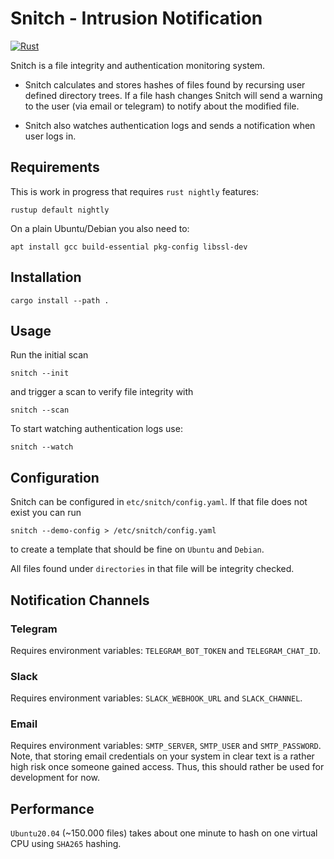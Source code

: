 Snitch - Intrusion Notification
===============================

[![Rust](https://github.com/HerrMuellerluedenscheid/snitch/actions/workflows/rust.yml/badge.svg)](https://github.com/HerrMuellerluedenscheid/snitch/actions/workflows/rust.yml)

Snitch is a file integrity and authentication monitoring system.

 * Snitch calculates and stores hashes of files found by recursing user defined directory trees. If a file hash changes Snitch will send a warning to the user (via email or telegram) to notify about the modified file.

 * Snitch also watches authentication logs and sends a notification when user logs in.

Requirements
------------

This is work in progress that requires `rust nightly` features:

```
rustup default nightly
```

On a plain Ubuntu/Debian you also need to:

```
apt install gcc build-essential pkg-config libssl-dev
```

Installation
------------

```
cargo install --path .
```

Usage
-----

Run the initial scan
```
snitch --init
```

and trigger a scan to verify file integrity with
```
snitch --scan
```

To start watching authentication logs use:
```
snitch --watch
```

Configuration
-------------

Snitch can be configured in `etc/snitch/config.yaml`. If that file does not exist you can run

```
snitch --demo-config > /etc/snitch/config.yaml
```
to create a template that should be fine on `Ubuntu` and `Debian`.

All files found under `directories` in that file will be integrity checked. 

## Notification Channels

### Telegram

   Requires environment variables: `TELEGRAM_BOT_TOKEN` and `TELEGRAM_CHAT_ID`.

### Slack

   Requires environment variables: `SLACK_WEBHOOK_URL` and `SLACK_CHANNEL`.

### Email

   Requires environment variables: `SMTP_SERVER`, `SMTP_USER` and `SMTP_PASSWORD`. Note, that storing email credentials on your system in clear text is a rather high risk once someone gained access. Thus, this should rather be used for development for now.

Performance
-----------

`Ubuntu20.04` (~150.000 files) takes about one minute to hash on one virtual CPU using `SHA265` hashing.
